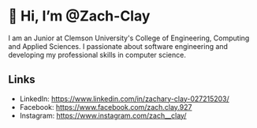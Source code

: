 # 👋 Hi, I’m @Zach-Clay
I am an Junior at Clemson University's College of Engineering, Computing and Applied Sciences. I passionate about software engineering and developing my professional skills in computer science.

## Links
- LinkedIn: https://www.linkedin.com/in/zachary-clay-027215203/
- Facebook: https://www.facebook.com/zach.clay.927
- Instagram: https://www.instagram.com/zach__clay/

<!---
Zach-Clay/Zach-Clay is a ✨ special ✨ repository because its `README.md` (this file) appears on your GitHub profile.
You can click the Preview link to take a look at your changes.
--->

